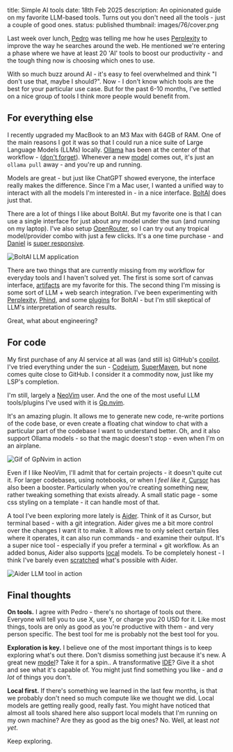 title: Simple AI tools
date: 18th Feb 2025
description: An opinionated guide on my favorite LLM-based tools. Turns out you don't need all the tools - just a couple of good ones.
status: published
thumbnail: images/76/cover.png

Last week over lunch, [Pedro](https://www.parraguezr.net/) was telling me how he uses [Perplexity](https://www.perplexity.ai/) to improve the way he searches around the web. He mentioned we're entering a phase where we have at least 20 'AI' tools to boost our productivity - and the tough thing now is choosing which ones to use.

With so much buzz around AI - it's easy to feel overwhelmed and think "I don't use that, maybe I should?". Now - I don't know which tools are the best for your particular use case. But for the past 6-10 months, I've settled on a nice group of tools I think more people would benefit from.

## For everything else

I recently upgraded my MacBook to an M3 Max with 64GB of RAM. One of the main reasons I got it was so that I could run a nice suite of Large Language Models (LLMs) locally. [Ollama](https://ollama.com/) has been at the center of that workflow - ([don't forget](https://www.reddit.com/r/ollama/comments/1idqxto/comment/ma19shz/?utm_source=share&utm_medium=web3x&utm_name=web3xcss&utm_term=1&utm_content=share_button)). Whenever a new [model](https://ollama.com/library/deepseek-r1) comes out, it's just an `ollama pull` away - and you're up and running.

Models are great - but just like ChatGPT showed everyone, the interface really makes the difference. Since I'm a Mac user, I wanted a unified way to interact with all the models I'm interested in - in a nice interface. [BoltAI](https://boltai.com?aff=2OOJDR) does just that.

There are a lot of things I like about BoltAI. But my favorite one is that I can use a single interface for just about any model under the sun (and running on my laptop). I've also setup [OpenRouter](https://openrouter.ai/), so I can try out any tropical model/provider combo with just a few clicks. It's a one time purchase - and [Daniel](https://danielnguyen.me/) is [super responsive](https://boltai.canny.io/).

![BoltAI LLM application]({static}/images/76/boltai.png)

There are two things that are currently missing from my workflow for everyday tools and I haven't solved yet. The first is some sort of canvas interface, [artifacts](https://support.anthropic.com/en/articles/9487310-what-are-artifacts-and-how-do-i-use-them) are my favorite for this. The second thing I'm missing is some sort of LLM + web search integration. I've been experimenting with [Perplexity](https://www.perplexity.ai/), [Phind](https://www.phind.com/), and some [plugins](https://docs.boltai.com/docs/chat-ui/ai-plugins) for BoltAI - but I'm still skeptical of LLM's interpretation of search results.

Great, what about engineering?

## For code

My first purchase of any AI service at all was (and still is) GitHub's [copilot](https://github.com/features/copilot). I've tried everything under the sun - [Codeium](https://codeium.com/), [SuperMaven](https://codeium.com/), but none comes quite close to GitHub. I consider it a commodity now, just like my LSP's completion.

I'm still, largely a [NeoVim](https://github.com/duarteocarmo/dotfiles/tree/master/.config/nvim) user. And the one of the most useful LLM tools/plugins I've used with it is [Gp.nvim](https://github.com/Robitx/gp.nvim).

It's an amazing plugin. It allows me to generate new code, re-write portions of the code base, or even create a floating chat window to chat with a particular part of the codebase I want to understand better. Oh, and it also support Ollama models - so that the magic doesn't stop - even when I'm on an airplane.

![Gif of GpNvim in action]({static}/images/76/gpnvim.gif)

Even if I like NeoVim, I'll admit that for certain projects - it doesn't quite cut it. For larger codebases, using notebooks, or when I _feel like it_, [Cursor](https://www.cursor.com/) has also been a booster. Particularly when you're creating something new, rather tweaking something that exists already. A small static page - some css styling on a template - it can handle most of that.

A tool I've been exploring more lately is [Aider](https://aider.chat/). Think of it as Cursor, but terminal based - with a git integration. Aider gives me a bit more control over the changes I want it to make. It allows me to only select certain files where it operates, it can also run commands - and examine their output. It's a super nice tool - especially if you prefer a terminal + git workflow. As an added bonus, Aider also supports [local](https://aider.chat/docs/llms/ollama.html) models. To be completely honest - I think I've barely even [scratched](https://aider.chat/docs/usage/commands.html) what's possible with Aider.

![Aider LLM tool in action]({static}/images/76/aider.gif)

## Final thoughts

**On tools.** I agree with Pedro - there's no shortage of tools out there. Everyone will tell you to use X, use Y, or charge you 20 USD for it. Like most things, tools are only as good as you're productive with them - and very person specific. The best tool for me is probably not the best tool for you.

**Exploration is key.** I believe one of the most important things is to keep exploring what's out there. Don't dismiss something just because it's new. A great new [model](https://www.deepseek.com/)? Take it for a spin.. A transformative [IDE](https://www.all-hands.dev/)? Give it a shot and see what it's capable of. You might just find something you like - and _a lot_ of things you don't.

**Local first.** If there's something we learned in the last few months, is that we probably don't need so much compute like we thought we did. Local models are getting really good, really fast. You might have noticed that almost all tools shared here also support local models that I'm running on my own machine? Are they as good as the big ones? No. Well, at least _not yet_.

Keep exploring.
